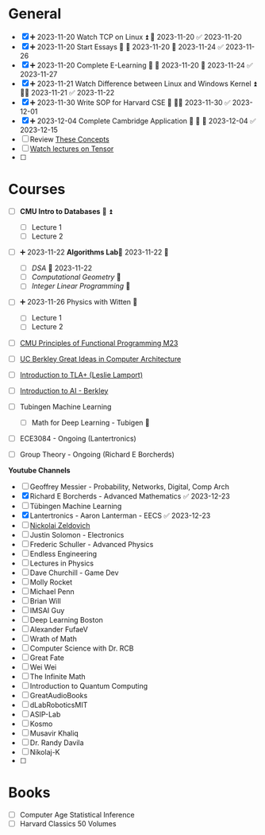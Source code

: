 # General
- [x] ➕ 2023-11-20  Watch TCP on Linux ⏫ 📅 2023-11-20 ✅ 2023-11-20
- [x] ➕ 2023-11-20  Start Essays 🔺 🛫 2023-11-20 📅 2023-11-24 ✅ 2023-11-26
- [x] ➕ 2023-11-20  Complete E-Learning 🔽 🛫 2023-11-20 📅 2023-11-24 ✅ 2023-11-27
- [x] ➕ 2023-11-21 Watch Difference between Linux and Windows Kernel ⏫ 🛫📅 2023-11-21 ✅ 2023-11-22
- [x] ➕ 2023-11-30 Write SOP for Harvard CSE 🔺 🛫📅 2023-11-30 ✅ 2023-12-01
- [x] ➕ 2023-12-04 Complete Cambridge Application 🔺 🛫 📅 2023-12-04 ✅ 2023-12-15
- [ ] Review [These Concepts](https://www.linkedin.com/posts/ashishps1_35-most-important-system-design-concepts-activity-7142740387357507586--P6N?utm_source=share&utm_medium=member_desktop)
- [ ] [Watch lectures on Tensor](https://www.youtube.com/watch?v=TiHHz3sKDbY)
- [ ] 

# Courses

- [ ]  **CMU Intro to Databases** 🛫  ⏫ 
	- [ ] Lecture 1
	- [ ] Lecture 2
- [ ] ➕ 2023-11-22 **Algorithms Lab**🛫 2023-11-22  🔼 
	- [ ] *DSA* 🛫 2023-11-22 
	- [ ] *Computational Geometry* 🛫 
	- [ ] *Integer Linear Programming* 🛫 
- [ ] ➕ 2023-11-26 Physics with Witten 🔼 
	- [ ] Lecture 1
	- [ ] Lecture 2
- [ ] [CMU Principles of Functional Programming M23](https://www.youtube.com/watch?v=jjX68oHAw-Y&list=PLsydD1kw8jng2t2G8USQNLz0faYZetPnH)
- [ ] [UC Berkley Great Ideas in Computer Architecture](https://www.youtube.com/watch?v=9y_sUqHeyy8)
- [ ] [Introduction to TLA+ (Leslie Lamport)](https://www.youtube.com/watch?v=p54W-XOIEF8&list=PLWAv2Etpa7AOAwkreYImYt0gIpOdWQevD)
- [ ] [Introduction to AI - Berkley](http://ai.berkeley.edu/lecture_videos.html)
- [ ] Tubingen Machine Learning
	- [ ] Math for Deep Learning - Tubigen 🔼 
- [ ] ECE3084 - Ongoing (Lantertronics)
- [ ] Group Theory - Ongoing (Richard E Borcherds)


**Youtube Channels**
- [ ] Geoffrey Messier - Probability, Networks, Digital, Comp Arch
- [x] Richard E Borcherds - Advanced Mathematics ✅ 2023-12-23
- [ ] Tübingen Machine Learning
- [x] Lantertronics - Aaron Lanterman - EECS ✅ 2023-12-23
- [ ] [Nickolai Zeldovich](https://www.youtube.com/@NickolaiZeldovichMIT)
- [ ] Justin Solomon - Electronics
- [ ] Frederic Schuller - Advanced Physics
- [ ] Endless Engineering
- [ ] Lectures in Physics
- [ ] Dave Churchill - Game Dev
- [ ] Molly Rocket
- [ ] Michael Penn
- [ ] Brian Will
- [ ] IMSAI Guy
- [ ] Deep Learning Boston
- [ ] Alexander FufaeV
- [ ] Wrath of Math
- [ ] Computer Science with Dr. RCB
- [ ] Great Fate
- [ ] Wei Wei
- [ ] The Infinite Math
- [ ] Introduction to Quantum Computing
- [ ] GreatAudioBooks
- [ ] dLabRoboticsMIT
- [ ] ASIP-Lab
- [ ] Kosmo
- [ ] Musavir Khaliq
- [ ] Dr. Randy Davila
- [ ] Nikolaj-K
- [ ] 


# Books

- [ ] Computer Age Statistical Inference
- [ ] Harvard Classics 50 Volumes